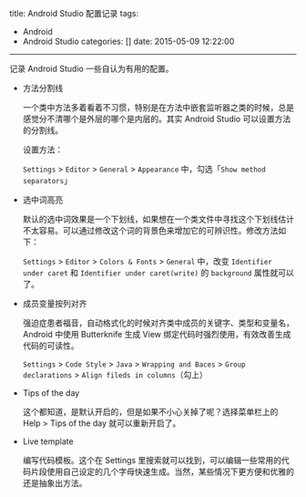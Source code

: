 title: Android Studio 配置记录
tags:
  - Android
  - Android Studio
categories: []
date: 2015-05-09 12:22:00
---
记录 Android Studio 一些自认为有用的配置。

<!-- more -->

-  方法分割线

   一个类中方法多着看着不习惯，特别是在方法中嵌套监听器之类的时候，总是感觉分不清哪个是外层的哪个是内层的。其实 Android Studio 可以设置方法的分割线。

   设置方法：

   `Settings` > `Editor` > `General` > `Appearance` 中，勾选「`Show method separators`」

-  选中词高亮

   默认的选中词效果是一个下划线，如果想在一个类文件中寻找这个下划线估计不太容易。可以通过修改这个词的背景色来增加它的可辨识性。修改方法如下：

   `Settings` > `Editor` > `Colors & Fonts` > `General` 中，改变 `Identifier under caret` 和 `Identifier under caret(write)` 的 `background` 属性就可以了。

-  成员变量按列对齐

   强迫症患者福音，自动格式化的时候对齐类中成员的关键字、类型和变量名，Android 中使用 Butterknife 生成 View 绑定代码时强烈使用，有效改善生成代码的可读性。

   `Settings` > `Code Style` > `Java` > `Wrapping and Baces` > `Group declarations` > `Align fileds in columns`（勾上）

-  Tips of the day

   这个都知道，是默认开启的，但是如果不小心关掉了呢？选择菜单栏上的 Help > Tips of the day 就可以重新开启了。

-  Live template

   编写代码模板。这个在 Settings 里搜索就可以找到，可以编辑一些常用的代码片段使用自己设定的几个字母快速生成。当然，某些情况下更方便和优雅的还是抽象出方法。
